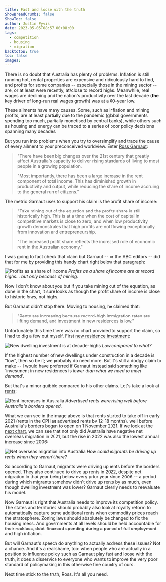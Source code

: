 ```yaml
---
title: Fast and loose with the truth
ShowBreadCrumbs: false
ShowToc: false
author: Justin Pyvis
date: 2023-05-05T08:57:00+08:00
tags:
  - competition
  - housing
  - migration
backtotop: true
toc: false
images:
---
```

There is no doubt that Australia has plenty of problems. Inflation is still running hot, rental properties are expensive and ridiculously hard to find, and profits for some companies -- especially those in the mining sector -- are, or at least were recently, at/close to record highs. Meanwhile, real wages are declining and the nation's productivity over the last decade (**the** key driver of long-run real wages growth) was at a 60-year low.

These ailments have many causes. Some, such as inflation and mining profits, are at least partially due to the pandemic (global governments spending too much, partially monetised by central banks), while others such as housing and energy can be traced to a series of poor policy decisions spanning many decades.

But you run into problems when you try to oversimplify and trace the cause of every ailment to your preconceived worldview. Enter [Ross Garnaut](https://www.abc.net.au/news/2023-05-05/ross-garnaut-rate-hikes-feed-inflation-urges-policy-overhaul/102302152):

> "There have been big changes over the 21st century that greatly affect Australia's capacity to deliver rising standards of living to most people in a growing population.
> 
> "Most importantly, there has been a large increase in the rent component of total income. This has diminished growth in productivity and output, while reducing the share of income accruing to the general run of citizens."

The metric Garnaut uses to support his claim is the profit share of income:

> "Take mining out of the equation and the profits share is still historically high. This is at a time when the cost of capital in competitive markets is close to zero, and when low productivity growth demonstrates that high profits are not flowing exceptionally from innovation and entrepreneurship.
> 
> "The increased profit share reflects the increased role of economic rent in the Australian economy."

I was going to fact check that claim but Garnaut -- or the ABC editors -- did that for me by providing this handy chart right below that paragraph:

![Profits as a share of income](/images/profit-income-may-23.jpg) *Profits as a share of income are at record highs... but only because of mining.*

Now I don't know about you but if you take mining out of the equation, as done in the chart, it sure looks as though the profit share of income is close to historic *lows*, not highs. 

But Garnaut didn't stop there. Moving to housing, he claimed that:

> "Rents are increasing because record-high immigration rates are lifting demand, and investment in new residences is low."

Unfortunately this time there was no chart provided to support the claim, so I had to dig a few out myself. First [new residence investment](https://www.abs.gov.au/statistics/industry/building-and-construction/building-activity-australia/latest-release):

![New dwelling investment is at decade-highs](/images/au-dwellings-may-23.jpg) *Low compared to what?*

If the highest number of new dwellings under construction in a decade is "low", then so be it; we probably do need more. But it's still a dodgy claim to make -- I would have preferred if Garnaut instead said something like 'investment in new residences is *lower than what we need to meet demand*'.

But that's a minor quibble compared to his other claims. Let's take a look at [rents](https://www.abs.gov.au/statistics/detailed-methodology-information/information-papers/new-insights-rental-market):

![Rent increases in Australia](/images/au-rents-may-23.jpg) *Advertised rents were rising well before Australia's borders opened.*

What we can see in the image above is that rents started to take off in early 2021 (rents in the CPI lag advertised rents by 12-18 months), well before Australia's borders began to open on 1 November 2021. If we look at the [next chart](https://www.abs.gov.au/statistics/people/population/overseas-migration/latest-release), we can see that not only did Australia have negative net overseas migration in 2021, but the rise in 2022 was also the lowest annual increase since 2006:

![Net overseas migration into Australia](/images/migration-au-may-23.jpg) *How could migrants be driving up rents when they weren't here?*

So according to Garnaut, migrants were driving up rents before the borders opened. They also continued to drive up rents in 2022, despite net migration in that year being below every prior year since 2006 -- a period during which migrants somehow didn't drive up rents by as much, even though dwelling investment was lower? Garnaut clearly needs to reevaluate his model.

Now Garnaut is right that Australia needs to improve its competition policy. The states and territories should probably also look at royalty reform to automatically capture some additional rents when commodity prices reach the stratosphere. Zoning laws should absolutely be changed to fix the housing mess. And governments at all levels should be held accountable for their reckless, debt-financed spending during a period of full employment and high inflation.

But will Garnaut's speech do anything to actually address these issues? Not a chance. And it's a real shame, too: when people who are actually in a position to influence policy such as Garnaut play fast and loose with the truth, it does a disservice to everyone who wants to improve the very poor standard of policymaking in this otherwise fine country of ours. 

Next time stick to the truth, Ross. It's all you need.